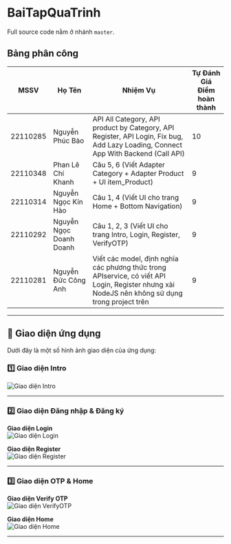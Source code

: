 # BaiTapQuaTrinh

Full source code nằm ở nhánh `master`.

## Bảng phân công

| MSSV       | Họ Tên               | Nhiệm Vụ                      | Tự Đánh Giá Điểm hoàn thành         |
|------------|----------------------|--------------------------------|------------------|
| 22110285   | Nguyễn Phúc Bảo      | API All Category, API product by Category, API Register, API Login, Fix bug, Add Lazy Loading, Connect App With Backend (Call API)            | 10  |
| 22110348   | Phan Lê Chí Khanh        | Câu 5, 6 (Viết Adapter Category + Adapter Product + UI item_Product)                   | 9 |
| 22110314   | Nguyễn Ngọc Kín Hào            |Câu 1, 4 (Viết UI cho trang Home + Bottom Navigation) | 9 |
| 22110292   | Nguyễn Ngọc Doanh Doanh          | Câu 1, 2, 3 (Viết UI cho trang Intro, Login, Register, VerifyOTP)                       | 9  |
| 22110281   | Nguyễn Đức Công Anh         | Viết các model, định nghĩa các phương thức trong APIservice, có viết API Login, Register nhưng xài NodeJS nên không sử dụng trong project trên                    | 9 |




---

## 📱 Giao diện ứng dụng  
Dưới đây là một số hình ảnh giao diện của ứng dụng:

### 1️⃣ Giao diện Intro  
![Giao diện Intro](https://drive.google.com/uc?export=view&id=17jbAaIwtsVhhJ_odkjSwww4chW57ukUV)  

---  

### 2️⃣ Giao diện Đăng nhập & Đăng ký  
**Giao diện Login**  
![Giao diện Login](https://drive.google.com/uc?export=view&id=1yGlA6FTTyA11grL8Zpj6Z3Sn2-_a9nCh)  

**Giao diện Register**  
![Giao diện Register](https://drive.google.com/uc?export=view&id=1R7Y7a_2_4osZjoU9vhcTT8K3HQZEL6mx)  

---  

### 3️⃣ Giao diện OTP & Home  
**Giao diện Verify OTP**  
![Giao diện VerifyOTP](https://drive.google.com/uc?export=view&id=1FSa01xV_hdy2V0qyTDR1YLslg-MM5_Ab)  

**Giao diện Home**  
![Giao diện Home](https://drive.google.com/uc?export=view&id=11_Vz27A5cYV3eCWl4T2v5asOvIbgvHUT)  

---


